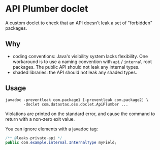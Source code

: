 # API Plumber doclet

A custom doclet to check that an API doesn't leak a set of "forbidden" packages.

## Why

* coding conventions: Java's visibility system lacks flexibility. One workaround is to use a naming
  convention with `api` / `internal` root packages. The public API should not leak any internal
  types.
* shaded libraries: the API should not leak any shaded types.

## Usage

```
javadoc -preventleak com.package1 [-preventleak com.package2] \
        -doclet com.datastax.oss.doclet.ApiPlumber ...
```

Violations are printed on the standard error, and cause the command to return with a non-zero exit
value.

You can ignore elements with a javadoc tag: 

```java
/** @leaks-private-api */
public com.example.internal.InternalType myField;
```